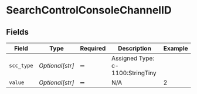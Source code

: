 # SearchControlConsoleChannelID


## Fields

| Field                            | Type                             | Required                         | Description                      | Example                          |
| -------------------------------- | -------------------------------- | -------------------------------- | -------------------------------- | -------------------------------- |
| `scc_type`                       | *Optional[str]*                  | :heavy_minus_sign:               | Assigned Type: c-1100:StringTiny |                                  |
| `value`                          | *Optional[str]*                  | :heavy_minus_sign:               | N/A                              | 2                                |